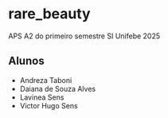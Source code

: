 # rare_beauty

APS A2 do primeiro semestre SI Unifebe 2025

## Alunos
- Andreza Taboni
- Daiana de Souza Alves
- Lavinea Sens
- Victor Hugo Sens
